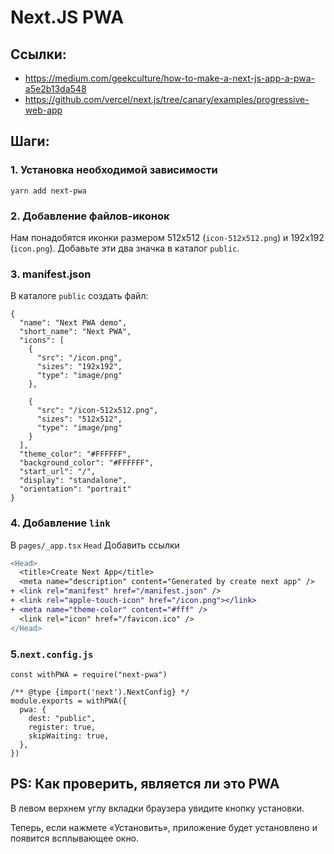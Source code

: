 # Next.JS PWA

## Ссылки:

- https://medium.com/geekculture/how-to-make-a-next-js-app-a-pwa-a5e2b13da548
- https://github.com/vercel/next.js/tree/canary/examples/progressive-web-app

## Шаги:

### 1. Установка необходимой зависимости

```
yarn add next-pwa
```

### 2. Добавление файлов-иконок

Нам понадобятся иконки размером 512x512 (`icon-512x512.png`) и 192x192 (`icon.png`). Добавьте эти два значка в каталог `public`.

### 3. manifest.json

В каталоге `public` создать файл:

```
{
  "name": "Next PWA demo",
  "short_name": "Next PWA",
  "icons": [
    {
      "src": "/icon.png",
      "sizes": "192x192",
      "type": "image/png"
    },

    {
      "src": "/icon-512x512.png",
      "sizes": "512x512",
      "type": "image/png"
    }
  ],
  "theme_color": "#FFFFFF",
  "background_color": "#FFFFFF",
  "start_url": "/",
  "display": "standalone",
  "orientation": "portrait"
}
```

### 4. Добавление `link`

В `pages/_app.tsx` `Head` Добавить ссылки

```diff
<Head>
  <title>Create Next App</title>
  <meta name="description" content="Generated by create next app" />
+ <link rel="manifest" href="/manifest.json" />
+ <link rel="apple-touch-icon" href="/icon.png"></link>
+ <meta name="theme-color" content="#fff" />
  <link rel="icon" href="/favicon.ico" />
</Head>
```

### 5.`next.config.js`

```
const withPWA = require("next-pwa")

/** @type {import('next').NextConfig} */
module.exports = withPWA({
  pwa: {
    dest: "public",
    register: true,
    skipWaiting: true,
  },
})
```

## PS: Как проверить, является ли это PWA

В левом верхнем углу вкладки браузера увидите кнопку установки.

Теперь, если нажмете «Установить», приложение будет установлено и появится всплывающее окно.
